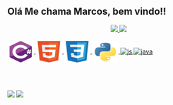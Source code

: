## Olá Me chama Marcos, bem vindo!!

<div align="center">
  <a href="https://github.com/duhzera">
  <img height="160em" src="https://github-readme-stats.vercel.app/api?username=duhzera&show_icons=true&theme=tokyonight&include_all_commits=true&count_private=true"/>
  <img height="160em" src="https://github-readme-stats.vercel.app/api/top-langs/?username=duhzera&layout=compact&langs_count=7&theme=tokyonight"/>
</div>

<div style="display: inline_block"><br>
  <img align="center" alt="Csharp" height="50" width="60" src="https://raw.githubusercontent.com/devicons/devicon/master/icons/csharp/csharp-original.svg"
  <img align="center" alt="Js" height="50" width="60" src="https://raw.githubusercontent.com/devicons/devicon/master/icons/javascript/javascript-plain.svg">
  <img align="center" alt="HTML" height="50" width="60" src="https://raw.githubusercontent.com/devicons/devicon/master/icons/html5/html5-original.svg">
  <img align="center" alt="CSS" height="50" width="60" src="https://raw.githubusercontent.com/devicons/devicon/master/icons/css3/css3-original.svg">
  <img align="center" alt="Python" height="50" width="60" src="https://raw.githubusercontent.com/devicons/devicon/master/icons/python/python-original.svg">
  <img align="center" alt="js" height="50" width="60" src="https://cdn.jsdelivr.net/gh/devicons/devicon/icons/javascript/javascript-original.svg" />
 <img align="center" alt="java" height="50" width="60" src="[https://www.flaticon.com/free-icons/java](https://www.flaticon.com/free-icons/java)"/> 
</div>

##

<div> 
<br></br>
  <a href = "mailto:madugon53@gmail.com"><img src="https://img.shields.io/badge/-Gmail-%23333?style=for-the-badge&logo=gmail&logoColor=white" target="_blank"></a>
  <a href="https://www.linkedin.com/in/marcos-eduardo-gon%C3%A7alves-649703176/" target="_blank"><img src="https://img.shields.io/badge/-LinkedIn-%230077B5?style=for-the-    badge&logo=linkedin&logoColor=white" target="_blank"></a> 
</div>
 
